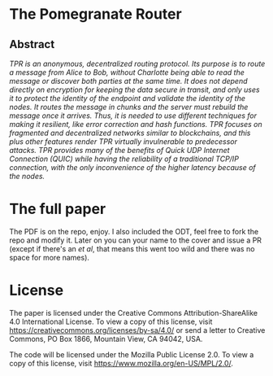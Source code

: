 # The Pomegranate Router

## Abstract

*TPR is an anonymous, decentralized routing protocol. Its purpose is to route a message from Alice to Bob, without Charlotte being able to read the message or discover both parties at the same time. It does not depend directly on encryption for keeping the data secure in transit, and only uses it to protect the identity of the endpoint and validate the identity of the nodes. It routes the message in chunks and the server must rebuild the message once it arrives. Thus, it is needed to use different techniques for making it resilient, like error correction and hash functions. TPR focuses on fragmented and decentralized networks similar to blockchains, and this plus other features render TPR virtually invulnerable to predecessor attacks. TPR provides many of the benefits of Quick UDP Internet Connection (QUIC) while having the reliability of a traditional TCP/IP connection, with the only inconvenience of the higher latency because of the nodes.*

# The full paper
The PDF is on the repo, enjoy. I also included the ODT, feel free to fork the repo and modify it. Later on you can your name to the cover and issue a PR (except if there's an *et al*, that means this went too wild and there was no space for more names).

# License

The paper is licensed under the Creative Commons Attribution-ShareAlike 4.0 International License. To view a copy of this license, visit https://creativecommons.org/licenses/by-sa/4.0/ or send a letter to Creative Commons, PO Box 1866, Mountain View, CA 94042, USA.

The code will be licensed under the Mozilla Public License 2.0. To view a copy of this license, visit https://www.mozilla.org/en-US/MPL/2.0/.